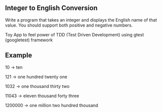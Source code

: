 ## Integer to English Conversion
		
Write a program that takes an integer and displays the English name of that value.
You should support both positive and negative numbers.

Toy App to feel power of TDD (Test Driven Development) using gtest (googletest) framework	

## Example

10 -> ten

121 -> one hundred twenty one

1032 -> one thousand thirty two

11043 -> eleven thousand forty three

1200000 -> one million two hundred thousand
